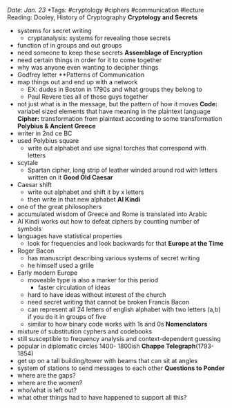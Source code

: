 *Date: Jan. 23*
*Tags: #cryptology #ciphers #communication #lecture 
Reading: Dooley, History of Cryptography
**Cryptology and Secrets**
- systems for secret writing
	- cryptanalysis: systems for revealing those secrets
- function of in groups and out groups
- need someone to keep these secrets
**Assemblage of Encryption**
- need certain things in order for it to come together
- why was anyone even wanting to decipher things
- Godfrey letter
**Patterns of Communication
- map things out and end up with a network
	- EX: dudes in Boston in 1790s and what groups they belong to
	- Paul Revere ties all of those guys together
- not just what is in the message, but the pattern of how it moves
**Code:**
variabel sized elements that have meaning in the plaintext language
**Cipher:**
transformation from plaintext according to some transformation
**Polybius & Ancient Greece**
- writer in 2nd ce BC
- used Polybius square
	- write out alphabet and use signal torches that correspond with letters
- scytale
	- Spartan cipher, long strip of leather winded around rod with letters written on it
**Good Old Caesar**
- Caesar shift
	- write out alphabet and shift it by x letters
	- then write in that new alphabet
**Al Kindi**
- one of the great philosophers
- accumulated wisdom of Greece and Rome is translated into Arabic
- Al Kindi works out how to defeat ciphers by counting number of symbols
- languages have statistical properties
	- look for frequencies and look backwards for that
**Europe at the Time**
- Roger Bacon
	- has manuscript describing various systems  of secret writing
	- he himself used a grille 
- Early modern  Europe
	- moveable type is also a marker for this period
		- faster circulation of ideas
	- hard to have ideas without interest of the church
	- need secret writing that cannot be broken
	Francis Bacon
	- can represent all 24 letters of english alphabet with two letters (a,b) if you do it in groups of five
	- similar to how binary code works with 1s and 0s
**Nomenclators**
- mixture of substitution cyphers and codebooks
- still susceptible to frequency analysis and context-dependent guessing
- popular in diplomatic circles 1400- 1800ish
**Chappe Telegraph**(1793-1854)
- get up on a tall building/tower with beams that can sit at angles
- system of stations to send messages to each other
**Questions to Ponder**
- where are the gaps?
- where are the women?
- who/what is left out?
- what other things had to have happened to support all this?
